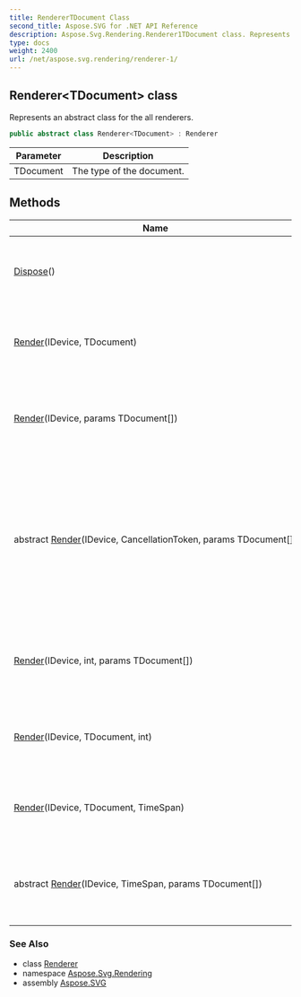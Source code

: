 ```yaml
---
title: RendererTDocument Class
second_title: Aspose.SVG for .NET API Reference
description: Aspose.Svg.Rendering.Renderer1TDocument class. Represents an abstract class for the all renderers
type: docs
weight: 2400
url: /net/aspose.svg.rendering/renderer-1/
---
```

## Renderer&lt;TDocument&gt; class

Represents an abstract class for the all renderers.

```csharp
public abstract class Renderer<TDocument> : Renderer
```

| Parameter | Description |
| --- | --- |
| TDocument | The type of the document. |

## Methods

| Name | Description |
| --- | --- |
| [Dispose](../../aspose.svg.rendering/renderer/dispose/)() | Releases unmanaged and - optionally - managed resources. |
| [Render](../../aspose.svg.rendering/renderer-1/render/#render_3)(IDevice, TDocument) | Defines method for rendering !:TDocument into specified [`IDevice`](../idevice/). |
| [Render](../../aspose.svg.rendering/renderer-1/render/#render_6)(IDevice, params TDocument[]) | Defines method for rendering multiple !:TDocuments into specific [`IDevice`](../idevice/). |
| abstract [Render](../../aspose.svg.rendering/renderer-1/render/#render_1)(IDevice, CancellationToken, params TDocument[]) | Defines a method for rendering multiple !:TDocuments into a specific [`IDevice`](../idevice/), using a cancellation token to request cancellation of the operation. |
| [Render](../../aspose.svg.rendering/renderer-1/render/#render)(IDevice, int, params TDocument[]) | Defines method for rendering multiple !:TDocuments into specific [`IDevice`](../idevice/). |
| [Render](../../aspose.svg.rendering/renderer-1/render/#render_4)(IDevice, TDocument, int) | Defines method for rendering !:TDocument into specified [`IDevice`](../idevice/). |
| [Render](../../aspose.svg.rendering/renderer-1/render/#render_5)(IDevice, TDocument, TimeSpan) | Defines method for rendering !:TDocument into specified [`IDevice`](../idevice/). |
| abstract [Render](../../aspose.svg.rendering/renderer-1/render/#render_2)(IDevice, TimeSpan, params TDocument[]) | Defines method for rendering multiple !:TDocuments into specific [`IDevice`](../idevice/). |

### See Also

* class [Renderer](../renderer/)
* namespace [Aspose.Svg.Rendering](../../aspose.svg.rendering/)
* assembly [Aspose.SVG](../../)
